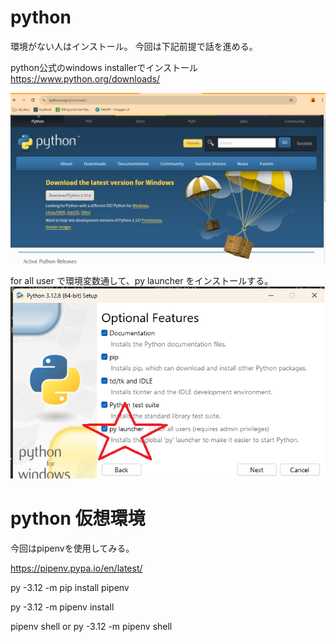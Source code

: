 
# python

環境がない人はインストール。
今回は下記前提で話を進める。

python公式のwindows installerでインストール
https://www.python.org/downloads/

![alt text](image-1.png)

for all user で環境変数通して、py launcher をインストールする。
![alt text](image.png)

# python 仮想環境

今回はpipenvを使用してみる。

https://pipenv.pypa.io/en/latest/

py -3.12 -m pip install pipenv

py -3.12 -m pipenv install

pipenv shell
or
py -3.12 -m pipenv shell
